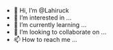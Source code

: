 - 👋 Hi, I’m @Lahiruck
- 👀 I’m interested in ...
- 🌱 I’m currently learning ...
- 💞️ I’m looking to collaborate on ...
- 📫 How to reach me ...

<!---
Lahiruck/Lahiruck is a ✨ special ✨ repository because its `README.md` (this file) appears on your GitHub profile.
You can click the Preview link to take a look at your changes.
--->
